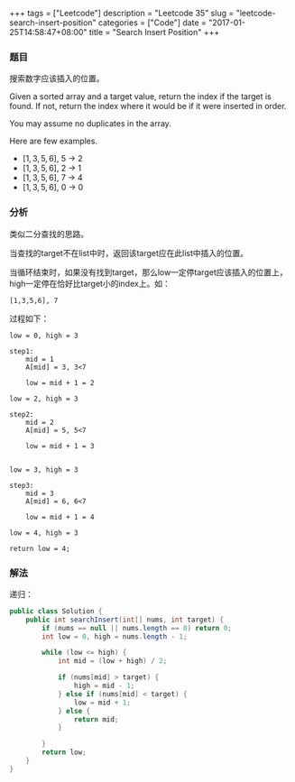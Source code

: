 +++
tags = ["Leetcode"]
description = "Leetcode 35"
slug = "leetcode-search-insert-position"
categories = ["Code"]
date = "2017-01-25T14:58:47+08:00"
title = "Search Insert Position"
+++

### 题目

搜索数字应该插入的位置。

Given a sorted array and a target value, return the index if the target is found. If not, return the index where it would be if it were inserted in order.

You may assume no duplicates in the array.

Here are few examples.

* $[1,3,5,6]$, 5 → 2
* $[1,3,5,6]$, 2 → 1
* $[1,3,5,6]$, 7 → 4
* $[1,3,5,6]$, 0 → 0

### 分析

类似二分查找的思路。

当查找的target不在list中时，返回该target应在此list中插入的位置。 

当循环结束时，如果没有找到target，那么low一定停target应该插入的位置上，high一定停在恰好比target小的index上。如：

```console
[1,3,5,6], 7
```

过程如下：

```console
low = 0, high = 3

step1: 
    mid = 1
    A[mid] = 3, 3<7

    low = mid + 1 = 2

low = 2, high = 3

step2:
    mid = 2
    A[mid] = 5, 5<7

    low = mid + 1 = 3


low = 3, high = 3

step3:
    mid = 3
    A[mid] = 6, 6<7

    low = mid + 1 = 4 

low = 4, high = 3

return low = 4; 
```

### 解法

递归：

```java
public class Solution {
    public int searchInsert(int[] nums, int target) {
        if (nums == null || nums.length == 0) return 0;
        int low = 0, high = nums.length - 1;

        while (low <= high) {
            int mid = (low + high) / 2;

            if (nums[mid] > target) {
                high = mid - 1;
            } else if (nums[mid] < target) {
                low = mid + 1;
            } else {
                return mid;
            }

        }
        return low;
    }
}
```
